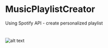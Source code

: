 # MusicPlaylistCreator
Using Spotify API - create personalized playlist

# 
![alt text](https://github.com/isaack87/MusicPlaylistCreator/blob/main/public/assets/Animation.gif?raw=true)
# 
